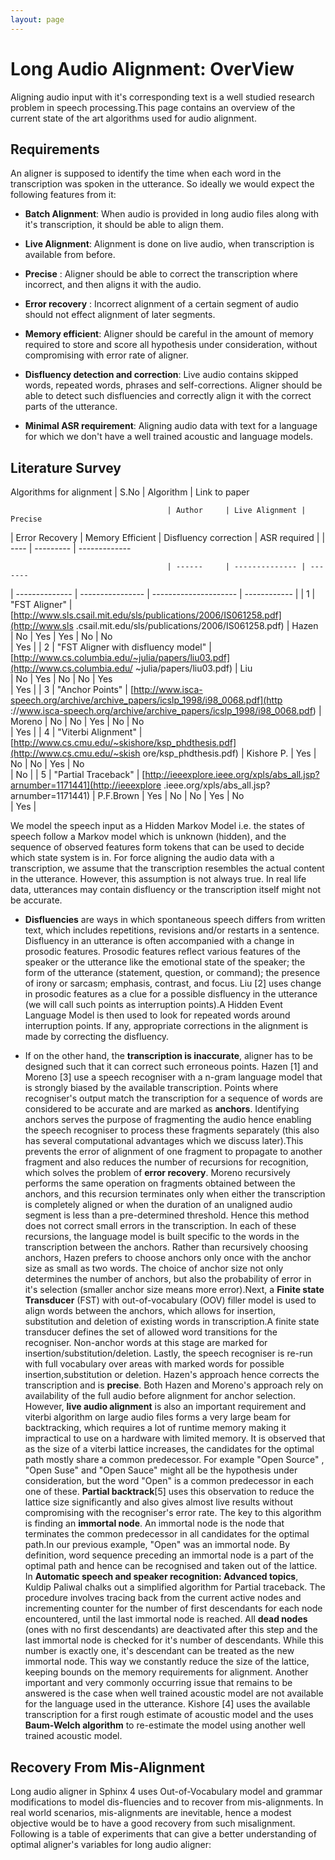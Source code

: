 ```yaml
---
layout: page 
---
```

# Long Audio Alignment: OverView

Aligning audio input with it's corresponding text is a well studied research 
problem in speech processing.This page contains an overview of the current 
state of the art algorithms used for audio alignment. 

## Requirements

An aligner is supposed to identify the time when each word in the transcription 
was spoken in the utterance. So ideally we would expect the following features 
from it:    

*  **Batch Alignment**: When audio is provided in long audio files along with 
it's transcription, it should be able to align them.

*  **Live Alignment**: Alignment is done on live audio, when transcription is 
available from before.

*  **Precise** : Aligner should be able to correct the transcription where 
incorrect, and then aligns it with the audio.

*  **Error recovery** : Incorrect alignment of a certain segment of audio 
should not effect alignment of later segments.

*  **Memory efficient**: Aligner should be careful in the amount of memory 
required to store and score all hypothesis under consideration, without 
compromising with error rate of aligner.

*  **Disfluency detection and correction**: Live audio contains skipped words, 
repeated words, phrases and self-corrections. Aligner should be able to detect 
such disfluencies and correctly align it with the correct parts of the 
utterance.

*  **Minimal ASR requirement**: Aligning audio data with text for a language 
for which we don't have a well trained acoustic and language models.



## Literature Survey

Algorithms for alignment 
 | S.No | Algorithm                           | Link to paper                   
                                                                                
                                       | Author     | Live Alignment | Precise 
| Error Recovery | Memory Efficient | Disfluency correction | ASR required | 
 | ---- | ---------                           | -------------                   
                                                                                
                                       | ------     | -------------- | ------- 
| -------------- | ---------------- | --------------------- | ------------ | 
 | 1    | "FST Aligner"                       | 
[http://www.sls.csail.mit.edu/sls/publications/2006/IS061258.pdf](http://www.sls
.csail.mit.edu/sls/publications/2006/IS061258.pdf)                     | Hazen  
    | No             | Yes     | Yes            | No               | No         
           | Yes          | 
 | 2    | "FST Aligner with disfluency model" | 
[http://www.cs.columbia.edu/~julia/papers/liu03.pdf](http://www.cs.columbia.edu/
~julia/papers/liu03.pdf)                                               | Liu    
    | No             | Yes     | No             | No               | Yes        
           | Yes          | 
 | 3    | "Anchor Points"                     | 
[http://www.isca-speech.org/archive/archive_papers/icslp_1998/i98_0068.pdf](http
://www.isca-speech.org/archive/archive_papers/icslp_1998/i98_0068.pdf) | Moreno 
    | No             | No      | Yes            | No               | No         
           | Yes          | 
 | 4    | "Viterbi Alignment"                 | 
[http://www.cs.cmu.edu/~skishore/ksp_phdthesis.pdf](http://www.cs.cmu.edu/~skish
ore/ksp_phdthesis.pdf)                                                 | 
Kishore P. | Yes            | No      | No             | Yes              | No  
                  | No           | 
 | 5    | "Partial Traceback"                 | 
[http://ieeexplore.ieee.org/xpls/abs_all.jsp?arnumber=1171441](http://ieeexplore
.ieee.org/xpls/abs_all.jsp?arnumber=1171441)                           | 
P.F.Brown  | Yes            | No      | No             | Yes              | No  
                  | Yes          | 

We model the speech input as a Hidden Markov Model i.e. the states of speech 
follow a Markov model which is unknown (hidden), and the sequence of observed 
features form tokens that can be used to decide which state system is in. For 
force aligning the audio data with a transcription, we assume that the 
transcription resembles the actual content in the utterance. However, this 
assumption is not always true. In real life data, utterances may contain 
disfluency or the transcription itself might not be accurate.

*  **Disfluencies** are ways in which spontaneous speech differs from written 
text, which includes repetitions, revisions and/or restarts in a sentence. 
Disfluency in an utterance is often accompanied with a change in prosodic 
features. Prosodic features reflect various features of the speaker or the 
utterance like the emotional state of the speaker; the form of the utterance 
(statement, question, or command); the presence of irony or sarcasm; emphasis, 
contrast, and focus. Liu [2] uses change in prosodic features as a clue for a 
possible disfluency in the utterance (we will call such points as interruption 
points).A Hidden Event Language Model is then used to look for repeated words 
around interruption points. If any, appropriate corrections in the alignment is 
made by correcting the disfluency.

*  If on the other hand, the **transcription is inaccurate**, aligner has to be 
designed such that it can correct such erroneous points. Hazen [1] and Moreno 
[3] use a speech recogniser with a n-gram language model that is strongly 
biased by the available transcription. Points where recogniser's output match 
the transcription for a sequence of words are considered to be accurate and are 
marked as **anchors**. Identifying anchors serves the purpose of fragmenting 
the audio hence enabling the speech recogniser to process these fragments 
separately (this also has several computational advantages which we discuss 
later).This prevents the error of alignment of one fragment to propagate to 
another fragment and also reduces the number of recursions for recognition, 
which solves the problem of **error recovery**. Moreno recursively performs the 
same operation on fragments obtained between the anchors, and this recursion 
terminates only when either the transcription is completely aligned or when the 
duration of an unaligned audio segment is less than a pre-determined threshold. 
Hence this method does not correct small errors in the transcription. In each 
of these recursions, the language model is built specific to the words in the 
transcription between the anchors. Rather than recursively choosing anchors, 
Hazen prefers to choose anchors only once with the anchor size as small as two 
words. The choice of anchor size not only determines the number of anchors, but 
also the probability of error in it's selection (smaller anchor size means more 
error).Next, a **Finite state Transducer** (FST) with out-of-vocabulary (OOV) 
filler model is used to align words between the anchors, which allows for 
insertion, substitution and deletion of existing words in transcription.A 
finite state transducer defines the set of allowed word transitions for the 
recogniser. Non-anchor words at this stage are marked for 
insertion/substitution/deletion. Lastly, the speech recogniser is re-run with 
full vocabulary over areas with marked words for possible 
insertion,substitution or deletion. Hazen's approach hence corrects the 
transcription and is **precise**.
Both Hazen and Moreno's approach rely on availability of the full audio before 
alignment for anchor selection. However, **live audio alignment** is also an 
important requirement and viterbi algorithm on large audio files forms a very 
large beam for backtracking, which requires a lot of runtime memory making it 
impractical to use on a hardware with limited memory. It is observed that as 
the size of a viterbi lattice increases, the candidates for the optimal path 
mostly share a common predecessor. For example "Open Source" , "Open Suse" and 
"Open Sauce" might all be the hypothesis under consideration, but the word 
"Open" is a common predecessor in each one of these. **Partial backtrack**[5] 
uses this observation to reduce the lattice size significantly and also gives 
almost live results without compromising with the recogniser's error rate. The 
key to this algorithm is finding an **immortal node**. An immortal node is the 
node that terminates the common predecessor in all candidates for the optimal 
path.In our previous example, "Open" was an immortal node. By definition, word 
sequence preceding an immortal node is a part of the optimal path and hence can 
be recognised and taken out of the lattice.
In **Automatic speech and speaker recognition: Advanced topics**, Kuldip 
Paliwal chalks out a simplified algorithm for Partial traceback. The procedure 
involves tracing back from the current active nodes and incrementing counter 
for the number of first descendants for each node encountered, until the last 
immortal node is reached. All **dead nodes** (ones with no first descendants) 
are deactivated after this step and the last immortal node is checked for it's 
number of descendants. While this number is exactly one, it's descendant can be 
treated as the new immortal node. This way we constantly reduce the size of the 
lattice, keeping bounds on the memory requirements for alignment. Another 
important and very commonly occurring  issue that remains to be answered is the 
case when well trained acoustic model are not available for the language used 
in the utterance. Kishore [4] uses the available transcription for a first 
rough estimate of acoustic model and the uses **Baum-Welch algorithm** to 
re-estimate the model using another well trained acoustic model.

## Recovery From Mis-Alignment

Long audio aligner in Sphinx 4 uses Out-of-Vocabulary model and grammar 
modifications to model dis-fluencies and to recover from mis-alignments. In 
real world scenarios, mis-alignments are inevitable, hence a modest objective 
would be to have a good recovery from such misalignment.
Following is a table of experiments that can give a better understanding of 
optimal aligner's variables for long audio aligner:

